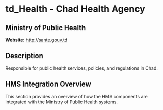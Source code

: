 # td_Health - Chad Health Agency

## Ministry of Public Health

**Website:** http://sante.gouv.td

## Description

Responsible for public health services, policies, and regulations in Chad.

## HMS Integration Overview

This section provides an overview of how the HMS components are integrated with the Ministry of Public Health systems.
